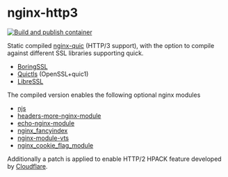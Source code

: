 # nginx-http3
[![Build and publish container](https://github.com/robvanoostenrijk/nginx-http3/actions/workflows/main.yml/badge.svg?branch=main)](https://github.com/robvanoostenrijk/nginx-http3/actions/workflows/main.yml)

Static compiled [nginx-quic](https://hg.nginx.org/nginx-quic) (HTTP/3 support), with the option to compile against different SSL libraries supporting quick.

 - [BoringSSL](https://github.com/google/boringssl)
 - [Quictls](https://github.com/quictls/openssl) (OpenSSL+quic1)
 - [LibreSSL](https://github.com/libressl-portable/portable)

The compiled version enables the following optional nginx modules

 - [njs](https://nginx.org/en/docs/njs/)
 - [headers-more-nginx-module](https://github.com/openresty/headers-more-nginx-module)
 - [echo-nginx-module](https://github.com/openresty/echo-nginx-module)
 - [nginx_fancyindex](https://github.com/aperezdc/ngx-fancyindex)
 - [nginx-module-vts](https://github.com/vozlt/nginx-module-vts)
 - [nginx_cookie_flag_module](https://github.com/AirisX/nginx_cookie_flag_module)

Additionally a patch is applied to enable HTTP/2 HPACK feature developed by [Cloudflare](https://blog.cloudflare.com/hpack-the-silent-killer-feature-of-http-2/).
